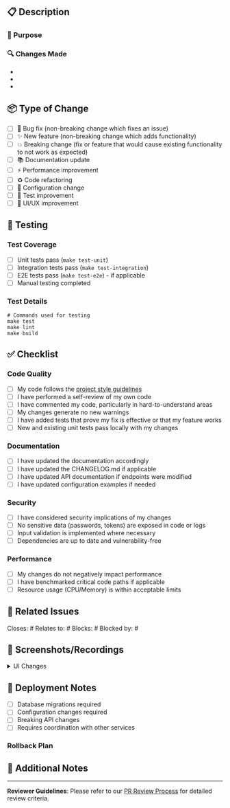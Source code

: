 ## 📋 Description

<!-- Provide a clear and concise description of the changes in this PR -->

### 🎯 Purpose
<!-- Why is this change necessary? What problem does it solve? -->

### 🔍 Changes Made
<!-- List the key changes made in this PR -->
- 
- 
- 

## 📦 Type of Change

<!-- Please delete options that are not relevant -->

- [ ] 🐛 Bug fix (non-breaking change which fixes an issue)
- [ ] ✨ New feature (non-breaking change which adds functionality)
- [ ] 💥 Breaking change (fix or feature that would cause existing functionality to not work as expected)
- [ ] 📚 Documentation update
- [ ] ⚡ Performance improvement
- [ ] ♻️ Code refactoring
- [ ] 🔧 Configuration change
- [ ] 🧪 Test improvement
- [ ] 🎨 UI/UX improvement

## 🧪 Testing

### Test Coverage
<!-- Describe the tests that you ran to verify your changes -->

- [ ] Unit tests pass (`make test-unit`)
- [ ] Integration tests pass (`make test-integration`)
- [ ] E2E tests pass (`make test-e2e`) - if applicable
- [ ] Manual testing completed

### Test Details
<!-- Provide details about test scenarios covered -->
```
# Commands used for testing
make test
make lint
make build
```

## ✅ Checklist

### Code Quality
- [ ] My code follows the [project style guidelines](../docs/development/coding-standards.md)
- [ ] I have performed a self-review of my own code
- [ ] I have commented my code, particularly in hard-to-understand areas
- [ ] My changes generate no new warnings
- [ ] I have added tests that prove my fix is effective or that my feature works
- [ ] New and existing unit tests pass locally with my changes

### Documentation
- [ ] I have updated the documentation accordingly
- [ ] I have updated the CHANGELOG.md if applicable
- [ ] I have updated API documentation if endpoints were modified
- [ ] I have updated configuration examples if needed

### Security
- [ ] I have considered security implications of my changes
- [ ] No sensitive data (passwords, tokens) are exposed in code or logs
- [ ] Input validation is implemented where necessary
- [ ] Dependencies are up to date and vulnerability-free

### Performance
- [ ] My changes do not negatively impact performance
- [ ] I have benchmarked critical code paths if applicable
- [ ] Resource usage (CPU/Memory) is within acceptable limits

## 🔗 Related Issues

<!-- Link to related issues, PRs, or discussions -->

Closes: #
Relates to: #
Blocks: #
Blocked by: #

## 📸 Screenshots/Recordings

<!-- If applicable, add screenshots or recordings to help explain your changes -->

<details>
<summary>UI Changes</summary>

<!-- Add before/after screenshots here -->

</details>

## 🚀 Deployment Notes

<!-- Any special considerations for deployment? -->

- [ ] Database migrations required
- [ ] Configuration changes required
- [ ] Breaking API changes
- [ ] Requires coordination with other services

### Rollback Plan
<!-- How to rollback if issues are discovered post-deployment -->

## 📝 Additional Notes

<!-- Any additional information that reviewers should know -->

---

**Reviewer Guidelines**: Please refer to our [PR Review Process](../docs/development/pr-review-process.md) for detailed review criteria.

<!-- 
PR Title Format: <type>(<scope>): <subject>
Examples:
- feat(operator): add prometheus configuration validation
- fix(ui): resolve dashboard loading issue
- docs(api): update REST API documentation
- chore(deps): upgrade kubernetes client to v0.28.0
-->
